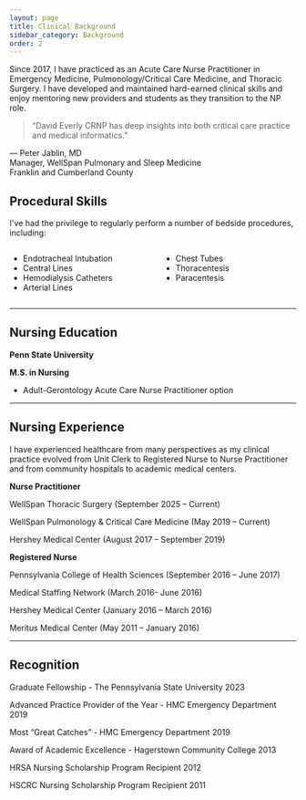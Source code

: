 ```yaml
---
layout: page
title: Clinical Background
sidebar_category: Background
order: 2
---
```


Since 2017, I have practiced as an Acute Care Nurse Practitioner in Emergency Medicine, Pulmonology/Critical Care Medicine, and 
Thoracic Surgery.  I have developed and maintained hard-earned clinical skills and enjoy mentoring new providers and students 
as they transition to the NP role. 

<div class="section">
<blockquote>
  “David Everly CRNP has deep insights into both critical care practice and medical informatics.”
</blockquote>

<p>
  — Peter Jablin, MD  
  <br><span>Manager, WellSpan Pulmonary and Sleep Medicine<br>
  Franklin and Cumberland County</span>
</p>
</div>

## Procedural Skills

I've had the privilege to regularly perform a number of bedside procedures, including:

<div style="display: flex; gap: 2rem; flex-wrap: wrap;">
  <div style="flex: 1;">
    <ul>
      <li>Endotracheal Intubation</li>
      <li>Central Lines</li>
      <li>Hemodialysis Catheters</li>
      <li>Arterial Lines</li>
    </ul>
  </div>
  <div style="flex: 1;">
    <ul>
      <li>Chest Tubes</li>
      <li>Thoracentesis</li>
      <li>Paracentesis</li>
    </ul>
  </div>
</div>

---  

## Nursing Education

**Penn State University**  

**M.S. in Nursing**  
- Adult-Gerontology Acute Care Nurse Practitioner option  

---  

## Nursing Experience  

I have experienced healthcare from many perspectives as my clinical practice evolved from Unit Clerk to Registered Nurse to Nurse Practitioner and from community hospitals to academic medical centers.  

**Nurse Practitioner**

WellSpan Thoracic Surgery (September 2025 – Current)  

WellSpan Pulmonology & Critical Care Medicine (May 2019 – Current)

Hershey Medical Center (August 2017 – September 2019)

**Registered Nurse**

Pennsylvania College of Health Sciences (September 2016 – June 2017)

Medical Staffing Network (March 2016- June 2016)

Hershey Medical Center (January 2016 – March 2016)

Meritus Medical Center (May 2011 – January 2016)

---  

<div class = "section">  

<h2> Recognition </h2>
 
Graduate Fellowship - The Pennsylvania State University 2023

Advanced Practice Provider of the Year - HMC Emergency Department 2019

Most “Great Catches” - HMC Emergency Department 2019

Award of Academic Excellence - Hagerstown Community College 2013

HRSA Nursing Scholarship Program Recipient 2012

HSCRC Nursing Scholarship Program Recipient 2011

</div>